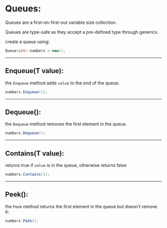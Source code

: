 # Queues:

Queues are a first-on-first-out variable size collection.

Queues are type-safe as they accept a pre-defined type through generics.

create a queue using:

```csharp
Queue<int> numbers = new();
```

---

## Enqueue(T value):

the `Enqueue` method adds `value` to the end of the queue.

```csharp
numbers.Enqueue(1);
```

---

## Dequeue():

the `Dequeue` method removes the first element in the queue.

```csharp
numbers.Dequeue();
```

---

## Contains(T value):

returns true if `value` is in the queue, otherwise returns false

```csharp
numbers.Contains(1);
```

---

## Peek():

the `Peek` method returns the first element in the queue but doesn't remove it:

```csharp
numbers.Peek();
```
